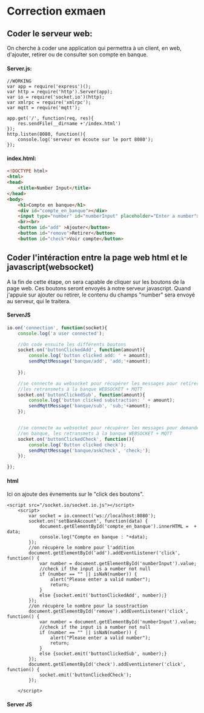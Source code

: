 # Correction exmaen
## Coder le serveur web:
On cherche à coder une application qui permettra à un client, en web, d'ajouter, retirer ou de consulter son compte en banque.
#### Server.js:

```  JS
//WORKING
var app = require('express')();
var http = require('http').Server(app);
var io = require('socket.io')(http);
var xmlrpc = require('xmlrpc');
var mqtt = require('mqtt');

app.get('/', function(req, res){
    res.sendFile(__dirname +'/index.html')
});
http.listen(8080, function(){
    console.log('serveur en écoute sur le port 8080');
});
```

#### index.html:
``` html
<!DOCTYPE html>
<html>
<head>
    <title>Number Input</title>
</head>
<body>
    <h1>Compte en banque</h1>
    <div id="compte_en_banque"></div>
    <input type="number" id="numberInput" placeholder="Enter a number">
    <br><br>
    <button id="add" >Ajouter</button>
    <button id="remove">Retirer</button>
    <button id="check">Voir compte</button>
```
## Coder l'intéraction entre la page web html et le javascript(websocket)
A la fin de cette étape, on sera capable de cliquer sur les boutons de la page web. Ces boutons seront envoyés à notre serveur javascript. Quand j'appuie sur ajouter ou retirer, le contenu du champs "number" sera envoyé au serveur, qui le traitera.
#### ServerJS
``` js
io.on('connection', function(socket){
    console.log('a user connected');

    //On code ensuite les différents boutons 
    socket.on('buttonClickedAdd', function(amount){
        console.log('button clicked add: ' + amount);
        sendMqttMessage('banque/add', 'add;'+amount);
        
    });

    //se connecte au websocket pour récupérer les messages pour retirer de l'argent, 
    //les retransmets à la banque WEBSOCKET + MQTT
    socket.on('buttonClickedSub', function(amount){
        console.log('button clicked substraction: ' + amount);
        sendMqttMessage('banque/sub', 'sub;'+amount);
    });


    //se connecte au websocket pour récupérer les messages pour demander le compte 
    //en banque, les retransmets à la banque WEBSOCKET + MQTT
    socket.on('buttonClickedCheck', function(){
        console.log('Button clicked check');
        sendMqttMessage('banque/askCheck', 'check;');
    });

});
``` 

#### html
Ici on ajoute des évnements sur le "click des boutons". 
``` JS
<script src="/socket.io/socket.io.js"></script>
    <script>
        var socket = io.connect('ws://localhost:8080');
        socket.on('setBankAccount', function(data) {
            document.getElementById('compte_en_banque').innerHTML =  + data;
            console.log("Compte en banque : "+data);
        });
        //on récupère le nombre pour l'addition
        document.getElementById('add').addEventListener('click', function() {
            var number = document.getElementById('numberInput').value;
            //check if the input is a number not null
            if (number == "" || isNaN(number)) {
                alert("Please enter a valid number");
                return;
            }
            else {socket.emit('buttonClickedAdd', number);}
        });
        //on récupère le nombre pour la soustraction
        document.getElementById('remove').addEventListener('click', function() {
            var number = document.getElementById('numberInput').value;
            //check if the input is a number not null
            if (number == "" || isNaN(number)) {
                alert("Please enter a valid number");
                return;
            }
            else {socket.emit('buttonClickedSub', number);}
        });
        document.getElementById('check').addEventListener('click', function() {
            socket.emit('buttonClickedCheck');
        });

    </script>
``` 

#### Server JS

